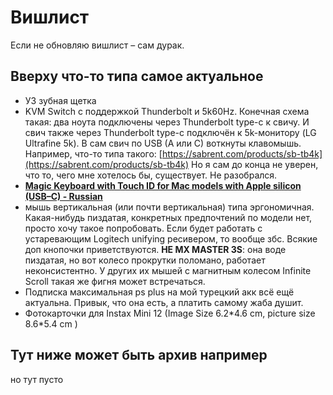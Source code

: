 # Вишлист

Если не обновляю вишлист – сам дурак.

## Вверху что-то типа самое актуальное

- УЗ зубная щетка
- KVM Switch с поддержкой Thunderbolt и 5k60Hz. Конечная схема такая: два ноута подключены через Thunderbolt type-c к свичу. И свич также через Thunderbolt type-c подключён к 5k-монитору (LG Ultrafine 5k). В сам свич по USB (A или C) воткнуты клавомышь. Например, что-то типа такого: [https://sabrent.com/products/sb-tb4k](https://sabrent.com/products/sb-tb4k) Но я сам до конца не уверен, что то, чего мне хотелось бы, существует. Не разобрался.
- [**Magic Keyboard with Touch ID for Mac models with Apple silicon (USB–C) - Russian**](https://www.apple.com/shop/product/MXCK3RS/A/magic-keyboard-with-touch-id-for-mac-models-with-apple-silicon-usb-c-russian)
- мышь вертикальная (или почти вертикальная) типа эргономичная. Какая-нибудь пиздатая, конкретных предпочтений по модели нет, просто хочу такое попробовать. Если будет работать с устаревающим Logitech unifying ресивером, то вообще збс. Всякие доп кнопочки приветствуются. **НЕ MX MASTER 3S**: она воде пиздатая, но вот колесо прокрутки поломано, работает неконсистентно. У других их мышей с магнитным колесом Infinite Scroll такая же фигня может встречаться. 
- Подписка максимальная ps plus на мой турецкий акк всё ещё актуальна. Привык, что она есть, а платить самому жаба душит.
- Фотокарточки для Instax Mini 12 (Image Size 6.2\*4.6 cm, picture size 8.6\*5.4 cm )

## Тут ниже может быть архив например

но тут пусто
